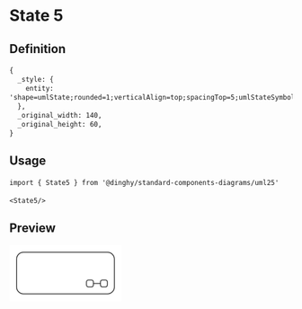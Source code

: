 # State 5

## Definition

```
{
  _style: { 
    entity: 'shape=umlState;rounded=1;verticalAlign=top;spacingTop=5;umlStateSymbol=collapseState;absoluteArcSize=1;arcSize=10;html=1;whiteSpace=wrap;',
  },
  _original_width: 140,
  _original_height: 60,
}
```

## Usage

```
import { State5 } from '@dinghy/standard-components-diagrams/uml25'

<State5/>
```

## Preview

<img src="./state-5.png" width="200"/>
